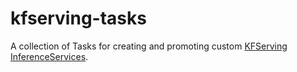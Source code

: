 # kfserving-tasks

A collection of Tasks for creating and promoting custom [KFServing InferenceServices](https://github.com/kubeflow/kfserving).
